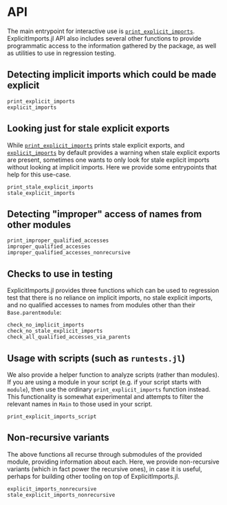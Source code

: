# API

The main entrypoint for interactive use is [`print_explicit_imports`](@ref). ExplicitImports.jl API also includes several other functions to provide programmatic access to the information gathered by the package, as well as utilities to use in regression testing.

## Detecting implicit imports which could be made explicit

```@docs
print_explicit_imports
explicit_imports
```

## Looking just for stale explicit exports

While [`print_explicit_imports`](@ref) prints stale explicit exports, and [`explicit_imports`](@ref) by default provides a warning when stale explicit exports are present, sometimes one wants to only look for stale explicit imports without looking at implicit imports. Here we provide some entrypoints that help for this use-case.

```@docs
print_stale_explicit_imports
stale_explicit_imports
```

## Detecting "improper" access of names from other modules

```@docs
print_improper_qualified_accesses
improper_qualified_accesses
improper_qualified_accesses_nonrecursive
```

## Checks to use in testing

ExplicitImports.jl provides three functions which can be used to regression test that there is no reliance on implicit imports, no stale explicit imports, and no qualified accesses to names from modules other than their `Base.parentmodule`:

```@docs
check_no_implicit_imports
check_no_stale_explicit_imports
check_all_qualified_accesses_via_parents
```

## Usage with scripts (such as `runtests.jl`)

We also provide a helper function to analyze scripts (rather than modules).
If you are using a module in your script (e.g. if your script starts with `module`),
then use the ordinary `print_explicit_imports` function instead.
This functionality is somewhat experimental and attempts to filter the relevant names in `Main`
to those used in your script.

```@docs
print_explicit_imports_script
```

## Non-recursive variants

The above functions all recurse through submodules of the provided module, providing information about each. Here, we provide non-recursive variants (which in fact power the recursive ones), in case it is useful, perhaps for building other tooling on top of ExplicitImports.jl.

```@docs
explicit_imports_nonrecursive
stale_explicit_imports_nonrecursive
```
